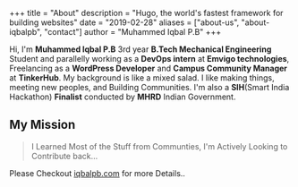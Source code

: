 +++
title = "About"
description = "Hugo, the world's fastest framework for building websites"
date = "2019-02-28"
aliases = ["about-us", "about-iqbalpb", "contact"]
author = "Muhammed Iqbal P.B"
+++

Hi, I'm **Muhammed Iqbal P.B** 3rd year **B.Tech Mechanical Engineering** Student and parallelly working as a **DevOps intern** at **Emvigo technologies**, Freelancing as a **WordPress Developer** and **Campus Community Manager** at **TinkerHub**. My background is like a mixed salad. I like making things, meeting new peoples, and Building Communities. I'm also a **SIH**(Smart India Hackathon) **Finalist** conducted by **MHRD** Indian Government.

  ## My Mission
  > I Learned Most of the Stuff from Communties, I'm Actively Looking to Contribute back...

Please Checkout [iqbalpb.com](https://iqbalpb.com) for more Details..
